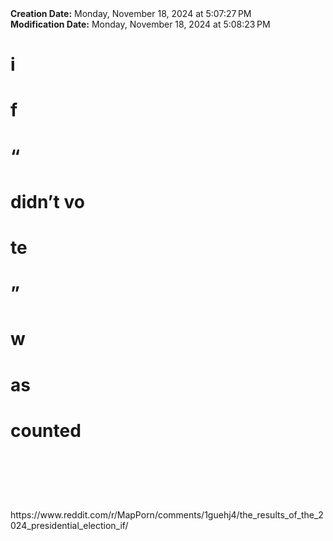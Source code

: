 <div><b>Creation Date:</b> Monday, November 18, 2024 at 5:07:27 PM<br></div>
<div><b>Modification Date:</b> Monday, November 18, 2024 at 5:08:23 PM<br></div>
<div><h1>i</h1><h1>f </h1><h1>“</h1><h1>didn’t vo</h1><h1>te</h1><h1>”</h1><h1> w</h1><h1>as </h1><h1>counted </h1><h1><br></h1></div>
<div><br></div>
<div>https://www.reddit.com/r/MapPorn/comments/1guehj4/the_results_of_the_2024_presidential_election_if/<br></div>
<div><br></div>

